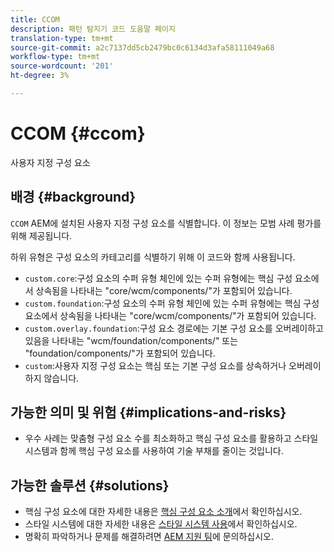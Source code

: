```yaml
---
title: CCOM
description: 패턴 탐지기 코드 도움말 페이지
translation-type: tm+mt
source-git-commit: a2c7137dd5cb2479bc0c6134d3afa58111049a68
workflow-type: tm+mt
source-wordcount: '201'
ht-degree: 3%

---
```



# CCOM {#ccom}

사용자 지정 구성 요소

## 배경 {#background}

`CCOM` AEM에 설치된 사용자 지정 구성 요소를 식별합니다. 이 정보는 모범 사례 평가를 위해 제공됩니다.

하위 유형은 구성 요소의 카테고리를 식별하기 위해 이 코드와 함께 사용됩니다.

* `custom.core`:구성 요소의 수퍼 유형 체인에 있는 수퍼 유형에는 핵심 구성 요소에서 상속됨을 나타내는 &quot;core/wcm/components/&quot;가 포함되어 있습니다.
* `custom.foundation`:구성 요소의 수퍼 유형 체인에 있는 수퍼 유형에는 핵심 구성 요소에서 상속됨을 나타내는 &quot;core/wcm/components/&quot;가 포함되어 있습니다.
* `custom.overlay.foundation`:구성 요소 경로에는 기본 구성 요소를 오버레이하고 있음을 나타내는 &quot;wcm/foundation/components/&quot; 또는 &quot;foundation/components/&quot;가 포함되어 있습니다.
* `custom`:사용자 지정 구성 요소는 핵심 또는 기본 구성 요소를 상속하거나 오버레이하지 않습니다.

## 가능한 의미 및 위험 {#implications-and-risks}

* 우수 사례는 맞춤형 구성 요소 수를 최소화하고 핵심 구성 요소를 활용하고 스타일 시스템과 함께 핵심 구성 요소를 사용하여 기술 부채를 줄이는 것입니다.

## 가능한 솔루션 {#solutions}

* 핵심 구성 요소에 대한 자세한 내용은 [핵심 구성 요소 소개](https://experienceleague.adobe.com/docs/experience-manager-core-components/using/introduction.html)에서 확인하십시오.
* 스타일 시스템에 대한 자세한 내용은 [스타일 시스템 사용](https://experienceleague.adobe.com/docs/experience-manager-learn/sites/page-authoring/style-system-feature-video-use.html?lang=en#page-authoring)에서 확인하십시오.
* 명확히 파악하거나 문제를 해결하려면 [AEM 지원 팀](https://helpx.adobe.com/enterprise/using/support-for-experience-cloud.html)에 문의하십시오.
